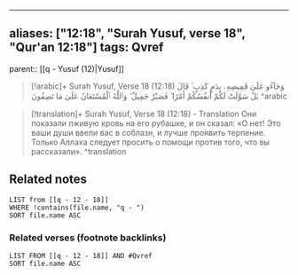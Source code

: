 
---
aliases: ["12:18", "Surah Yusuf, verse 18", "Qur'an 12:18"]
tags: Qvref
---

parent:: [[q - Yusuf (12)|Yusuf]]

> [!arabic]+ Surah Yusuf, Verse 18 (12:18)
> <span class="quran-arabic">وَجَآءُو عَلَىٰ قَمِيصِهِۦ بِدَمٍ كَذِبٍ ۚ قَالَ بَلْ سَوَّلَتْ لَكُمْ أَنفُسُكُمْ أَمْرًا ۖ فَصَبْرٌ جَمِيلٌ ۖ وَٱللَّهُ ٱلْمُسْتَعَانُ عَلَىٰ مَا تَصِفُونَ</span>
^arabic

> [!translation]+ Surah Yusuf, Verse 18 (12:18) - Translation
> Они показали лживую кровь на его рубашке, и он сказал: «О нет! Это ваши души ввели вас в соблазн, и лучше проявить терпение. Только Аллаха следует просить о помощи против того, что вы рассказали».
^translation



## Related notes
```dataview
LIST from [[q - 12 - 18]]
WHERE !contains(file.name, "q - ")
SORT file.name ASC
```

### Related verses (footnote backlinks)
```dataview
LIST FROM [[q - 12 - 18]] AND #Qvref
SORT file.name ASC
```

